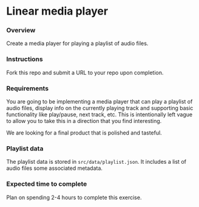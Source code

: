 # Linear media player

### Overview

Create a media player for playing a playlist of audio files.

### Instructions

Fork this repo and submit a URL to your repo upon completion.

### Requirements

You are going to be implementing a media player that can play a playlist of audio files, display info on the currently playing track and supporting basic functionality like play/pause, next track, etc. This is intentionally left vague to allow you to take this in a direction that you find interesting.

We are looking for a final product that is polished and tasteful.

### Playlist data

The playlist data is stored in `src/data/playlist.json`. It includes a list of audio files some associated metadata.

### Expected time to complete

Plan on spending 2-4 hours to complete this exercise.
